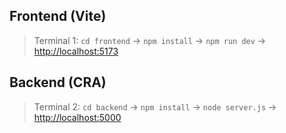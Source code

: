 ## Frontend (Vite)
>Terminal 1:  `cd frontend` -> `npm install` -> `npm run dev` -> [http://localhost:5173](http://localhost:5173)  

## Backend (CRA)
> Terminal 2: `cd backend` -> `npm install` -> `node server.js` -> [http://localhost:5000](http://localhost:5000)
